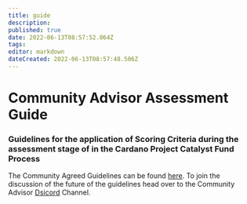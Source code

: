 ```yaml
---
title: guide
description: 
published: true
date: 2022-06-13T08:57:52.064Z
tags: 
editor: markdown
dateCreated: 2022-06-13T08:57:48.506Z
---
```


# Community Advisor Assessment Guide
### Guidelines for the application of Scoring Criteria during the assessment stage of in the Cardano Project Catalyst Fund Process

The Community Agreed Guidelines can be found [here](https://docs.google.com/document/d/1g-iZhDlKhUBZkui1uv8NVNfJC4oVD3JtR-P6Fue7XPU/edit#).
To join the discussion of the future of the guidelines head over to the Community Advisor [Dsicord](https://discord.gg/hVHGrmczXR) Channel.
